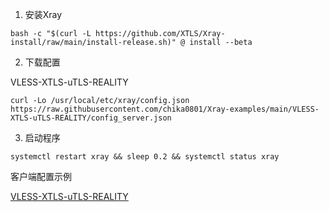 1. 安装Xray

```
bash -c "$(curl -L https://github.com/XTLS/Xray-install/raw/main/install-release.sh)" @ install --beta
```

2. 下载配置

VLESS-XTLS-uTLS-REALITY

```
curl -Lo /usr/local/etc/xray/config.json https://raw.githubusercontent.com/chika0801/Xray-examples/main/VLESS-XTLS-uTLS-REALITY/config_server.json
```

3. 启动程序

```
systemctl restart xray && sleep 0.2 && systemctl status xray
```

客户端配置示例

[VLESS-XTLS-uTLS-REALITY](https://github.com/chika0801/Xray-examples/tree/main/VLESS-XTLS-uTLS-REALITY)
